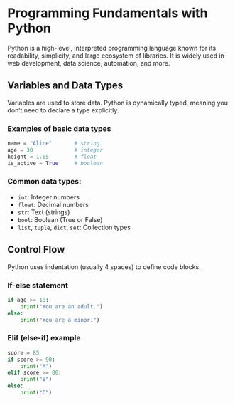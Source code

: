 # Programming Fundamentals with Python

Python is a high-level, interpreted programming language known for its readability, simplicity, and large ecosystem of libraries. It is widely used in web development, data science, automation, and more.


## Variables and Data Types

Variables are used to store data. Python is dynamically typed, meaning you don’t need to declare a type explicitly.


### Examples of basic data types

```python
name = "Alice"       # string
age = 30             # integer
height = 1.65        # float
is_active = True     # boolean
```

### Common data types:
- `int`: Integer numbers
- `float`: Decimal numbers
- `str`: Text (strings)
- `bool`: Boolean (True or False)
- `list`, `tuple`, `dict`, `set`: Collection types


## Control Flow

Python uses indentation (usually 4 spaces) to define code blocks.

### If-else statement

```python
if age >= 18:
    print("You are an adult.")
else:
    print("You are a minor.")
```

### Elif (else-if) example

```python
score = 85
if score >= 90:
    print("A")
elif score >= 80:
    print("B")
else:
    print("C")
```